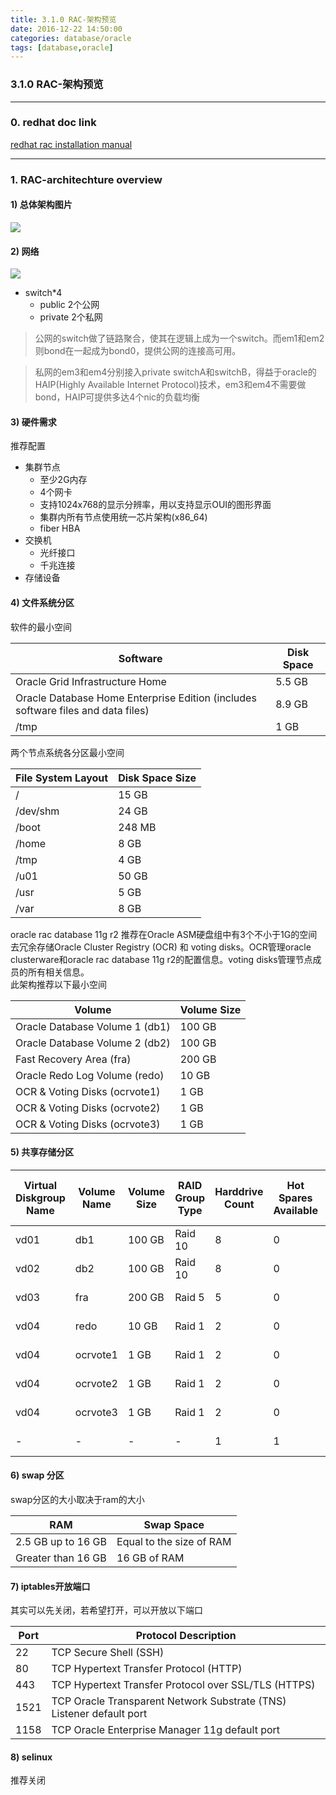 ```yaml
---
title: 3.1.0 RAC-架构预览
date: 2016-12-22 14:50:00
categories: database/oracle
tags: [database,oracle]
---
```

### 3.1.0 RAC-架构预览

---

### 0. redhat doc link
[redhat rac installation manual](https://access.redhat.com/sites/default/files/attachments/deploying-oracle-11gr2-rac-on-rhel6_1.1.pdf)

---

### 1. RAC-architechture overview
#### 1) 总体架构图片
![](/static/images/database-oracle-3.1.0-01.PNG)

#### 2) 网络
![](/static/images/database-oracle-3.1.0-02.PNG)
- switch*4
  - public 2个公网
  - private 2个私网

> 公网的switch做了链路聚合，使其在逻辑上成为一个switch。而em1和em2则bond在一起成为bond0，提供公网的连接高可用。

> 私网的em3和em4分别接入private switchA和switchB，得益于oracle的HAIP(Highly Available Internet Protocol)技术，em3和em4不需要做bond，HAIP可提供多达4个nic的负载均衡

#### 3) 硬件需求
推荐配置  
- 集群节点
  - 至少2G内存
  - 4个网卡
  - 支持1024x768的显示分辨率，用以支持显示OUI的图形界面
  - 集群内所有节点使用统一芯片架构(x86_64)
  - fiber HBA
- 交换机
  - 光纤接口
  - 千兆连接
- 存储设备

#### 4) 文件系统分区
软件的最小空间

Software | Disk Space
---|---
Oracle Grid Infrastructure Home | 5.5 GB
Oracle Database Home Enterprise Edition (includes software files and data files) | 8.9 GB
/tmp | 1 GB

两个节点系统各分区最小空间

File System Layout | Disk Space Size
---|---
/ | 15 GB
/dev/shm | 24 GB
/boot | 248 MB
/home | 8 GB
/tmp | 4 GB
/u01 | 50 GB
/usr | 5 GB
/var | 8 GB

oracle rac database 11g r2 推荐在Oracle ASM硬盘组中有3个不小于1G的空间去冗余存储Oracle Cluster Registry (OCR) 和 voting disks。OCR管理oracle clusterware和oracle rac database 11g r2的配置信息。voting disks管理节点成员的所有相关信息。  
此架构推荐以下最小空间

Volume | Volume Size
---|---
Oracle Database Volume 1 (db1) | 100 GB
Oracle Database Volume 2 (db2) | 100 GB
Fast Recovery Area (fra) | 200 GB
Oracle Redo Log Volume (redo) | 10 GB
OCR & Voting Disks (ocrvote1) | 1 GB
OCR & Voting Disks (ocrvote2) | 1 GB
OCR & Voting Disks (ocrvote3) | 1 GB

#### 5) 共享存储分区
Virtual Diskgroup Name|Volume Name|Volume Size|RAID Group Type|Harddrive Count|Hot Spares Available|Size of Virtual Disk
---|---|---|---|---|---|---
vd01 | db1 | 100 GB | Raid 10 | 8 | 0 | 586 GB
vd02 | db2 | 100 GB | Raid 10 | 8 | 0 | 586 GB
vd03 | fra | 200 GB | Raid 5 | 5 | 0 | 586 GB
vd04 | redo | 10 GB | Raid 1 | 2 | 0 | 146 GB
vd04 | ocrvote1 | 1 GB | Raid 1 | 2 | 0 | 146 GB
vd04 | ocrvote2 | 1 GB | Raid 1 | 2 | 0 | 146 GB
vd04 | ocrvote3 | 1 GB | Raid 1 | 2 | 0 | 146 GB
- | - | - | - | 1 | 1 | 146 GB

#### 6) swap 分区
swap分区的大小取决于ram的大小

RAM | Swap Space
---|---
2.5 GB up to 16 GB | Equal to the size of RAM
Greater than 16 GB | 16 GB of RAM

#### 7) iptables开放端口
其实可以先关闭，若希望打开，可以开放以下端口

Port | Protocol Description
---|---
22 | TCP Secure Shell (SSH)
80 | TCP Hypertext Transfer Protocol (HTTP)
443 | TCP Hypertext Transfer Protocol over SSL/TLS (HTTPS)
1521 | TCP Oracle Transparent Network Substrate (TNS) Listener default port
1158 | TCP Oracle Enterprise Manager 11g default port

#### 8) selinux
推荐关闭
